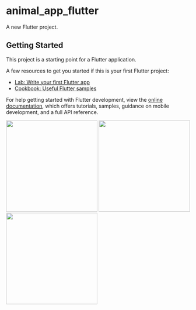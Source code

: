 # animal_app_flutter

A new Flutter project.

## Getting Started

This project is a starting point for a Flutter application.

A few resources to get you started if this is your first Flutter project:

- [Lab: Write your first Flutter app](https://docs.flutter.dev/get-started/codelab)
- [Cookbook: Useful Flutter samples](https://docs.flutter.dev/cookbook)

For help getting started with Flutter development, view the
[online documentation](https://docs.flutter.dev/), which offers tutorials,
samples, guidance on mobile development, and a full API reference.

<img src="https://user-images.githubusercontent.com/115910370/229067112-bdb9b34e-dfe0-4628-bdee-5df4944a7b4a.png" width="250px">
<img src="https://user-images.githubusercontent.com/115910370/229067360-76b28b83-9d7e-456c-8e73-3a64037d05db.png)" width="250px">
<img src="https://user-images.githubusercontent.com/115910370/229067686-a2554886-5dac-4a90-a6cd-6f7f5219f363.png" width="250px">
